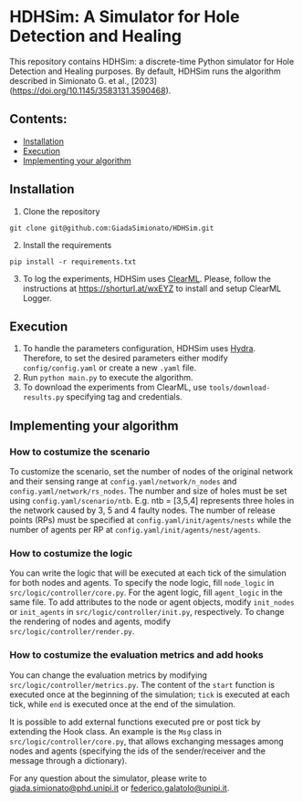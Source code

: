 # HDHSim: A Simulator for Hole Detection and Healing 

This repository contains HDHSim: a discrete-time Python simulator for Hole Detection and Healing purposes.
By default, HDHSim runs the algorithm described in Simionato G. et al., [2023] (https://doi.org/10.1145/3583131.3590468).

## Contents:

- [Installation](#installation)
- [Execution](#execution)
- [Implementing your algorithm](#implementing-your-algorithm)


## Installation
1. Clone the repository
```
git clone git@github.com:GiadaSimionato/HDHSim.git
```
2. Install the requirements
```
pip install -r requirements.txt
```
3. To log the experiments, HDHSim uses [ClearML](https://clear.ml/). Please, follow the instructions at https://shorturl.at/wxEYZ to install and setup ClearML Logger.


## Execution

1. To handle the parameters configuration, HDHSim uses [Hydra](https://github.com/facebookresearch/hydra). Therefore, to set the desired parameters either modify `config/config.yaml` or create a new `.yaml` file.
2. Run `python main.py` to execute the algorithm.
3. To download the experiments from ClearML, use `tools/download-results.py` specifying tag and credentials.


## Implementing your algorithm

### How to costumize the scenario

To customize the scenario, set the number of nodes of the original network and their sensing range at `config.yaml/network/n_nodes` and `config.yaml/network/rs_nodes`. The number and size of holes must be set using `config.yaml/scenario/ntb`. E.g. ntb = [3,5,4] represents three holes in the network caused by 3, 5 and 4 faulty nodes.
The number of release points (RPs) must be specified at `config.yaml/init/agents/nests` while the number of agents per RP at `config.yaml/init/agents/nest/agents`.

### How to costumize the logic

You can write the logic that will be executed at each tick of the simulation for both nodes and agents.
To specify the node logic, fill `node_logic` in `src/logic/controller/core.py`. For the agent logic, fill `agent_logic` in the same file.
To add attributes to the node or agent objects, modify `init_nodes` or `init_agents` in `src/logic/controller/init.py`, respectively.
To change the rendering of nodes and agents, modify `src/logic/controller/render.py`.

### How to costumize the evaluation metrics and add hooks

You can change the evaluation metrics by modifying `src/logic/controller/metrics.py`. The content of the `start` function is executed once at the beginning of the simulation; `tick` is executed at each tick, while `end` is executed once at the end of the simulation.

It is possible to add external functions executed pre or post tick by extending the Hook class. An example is the `Msg` class in `src/logic/controller/core.py`, that allows exchanging messages among nodes and agents (specifying the ids of the sender/receiver and the message through a dictionary). 


For any question about the simulator, please write to giada.simionato@phd.unipi.it or federico.galatolo@unipi.it.

